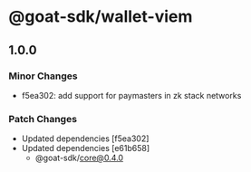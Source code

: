 # @goat-sdk/wallet-viem

## 1.0.0

### Minor Changes

- f5ea302: add support for paymasters in zk stack networks

### Patch Changes

- Updated dependencies [f5ea302]
- Updated dependencies [e61b658]
  - @goat-sdk/core@0.4.0
